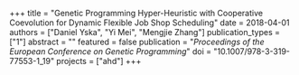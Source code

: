 +++
title = "Genetic Programming Hyper-Heuristic with Cooperative Coevolution for Dynamic Flexible Job Shop Scheduling"
date = 2018-04-01
authors = ["Daniel Yska", "Yi Mei", "Mengjie Zhang"]
publication_types = ["1"]
abstract = ""
featured = false
publication = "*Proceedings of the European Conference on Genetic Programming*"
doi = "10.1007/978-3-319-77553-1_19"
projects = ["ahd"]
+++

